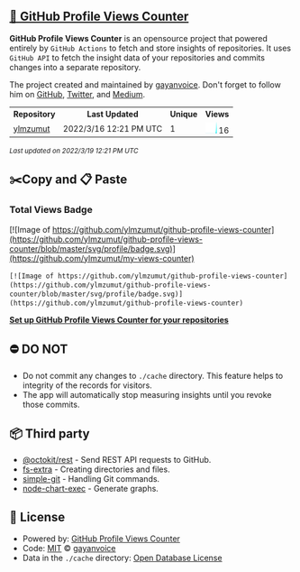 ## [🚀 GitHub Profile Views Counter](https://github.com/gayanvoice/github-profile-views-counter)
**GitHub Profile Views Counter** is an opensource project that powered entirely by  `GitHub Actions` to fetch and store insights of repositories.
It uses `GitHub API` to fetch the insight data of your repositories and commits changes into a separate repository.

The project created and maintained by [gayanvoice](https://github.com/gayanvoice). Don't forget to follow him on [GitHub](https://github.com/gayanvoice), [Twitter](https://twitter.com/gayanvoice), and [Medium](https://gayanvoice.medium.com/).

<table>
	<tr>
		<th>
			Repository
		</th>
		<th>
			Last Updated
		</th>
		<th>
			Unique
		</th>
		<th>
			Views
		</th>
	</tr>
	<tr>
		<td>
			<a href="https://github.com/ylmzumut/github-profile-views-counter/tree/master/readme/471639041/year.md">
				ylmzumut
			</a>
		</td>
		<td>
			2022/3/16 12:21 PM UTC
		</td>
		<td>
			1
		</td>
		<td>
			<img alt="Response time graph" src="https://github.com/ylmzumut/github-profile-views-counter/raw/master/graph/471639041/small/year.png" height="20"> 16
		</td>
	</tr>
</table>

<small><i>Last updated on 2022/3/19 12:21 PM UTC</i></small>

## ✂️Copy and 📋 Paste
### Total Views Badge
[![Image of https://github.com/ylmzumut/github-profile-views-counter](https://github.com/ylmzumut/github-profile-views-counter/blob/master/svg/profile/badge.svg)](https://github.com/ylmzumut/my-views-counter)

```readme
[![Image of https://github.com/ylmzumut/github-profile-views-counter](https://github.com/ylmzumut/github-profile-views-counter/blob/master/svg/profile/badge.svg)](https://github.com/ylmzumut/github-profile-views-counter)
```
[**Set up GitHub Profile Views Counter for your repositories**](https://github.com/gayanvoice/my-views-counter)
## ⛔ DO NOT
- Do not commit any changes to `./cache` directory. This feature helps to integrity of the records for visitors.
- The app will automatically stop measuring insights until you revoke those commits.
## 📦 Third party

- [@octokit/rest](https://www.npmjs.com/package/@octokit/rest) - Send REST API requests to GitHub.
- [fs-extra](https://www.npmjs.com/package/fs-extra) - Creating directories and files.
- [simple-git](https://www.npmjs.com/package/simple-git) - Handling Git commands.
- [node-chart-exec](https://www.npmjs.com/package/node-chart-exec) - Generate graphs.
## 📄 License
- Powered by: [GitHub Profile Views Counter](https://github.com/gayanvoice/my-views-counter)
- Code: [MIT](./LICENSE) © [gayanvoice](https://github.com/gayanvoice)
- Data in the `./cache` directory: [Open Database License](https://opendatacommons.org/licenses/odbl/1-0/)
